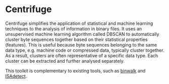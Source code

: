 # Centrifuge

Centrifuge simplifies the application of statistical and machine learning techniques to the analysis of information in binary files. It uses an unsupervised machine learning algorithm called DBSCAN to automatically cluster byte sequences together based on their statistical properties (features). This is useful because byte sequences belonging to the same data type, e.g. machine code or compressed data, typically cluster together. As a result, clusters are often representative of a specific data type. Each cluster can be extracted and further analysed separately.

This toolkit is complementary to existing tools, such as [binwalk](https://github.com/ReFirmLabs/binwalk) and [ISAdetect](https://github.com/kairis/isadetect).
